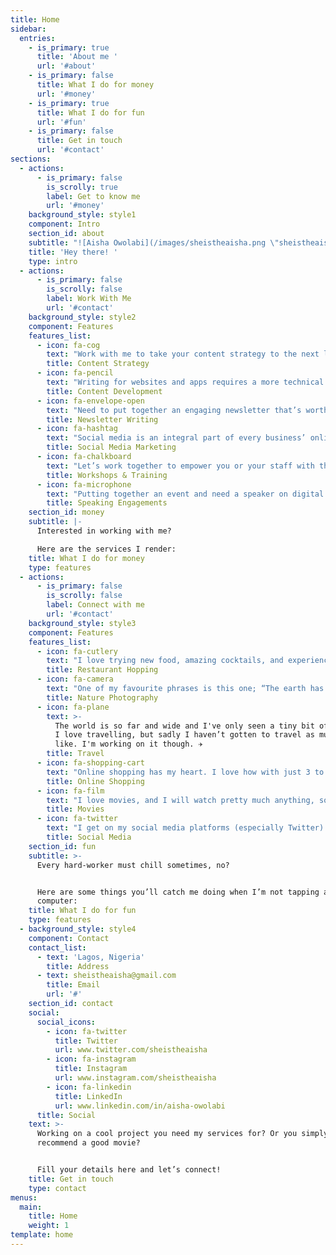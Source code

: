 ```yaml
---
title: Home
sidebar:
  entries:
    - is_primary: true
      title: 'About me '
      url: '#about'
    - is_primary: false
      title: What I do for money
      url: '#money'
    - is_primary: true
      title: What I do for fun
      url: '#fun'
    - is_primary: false
      title: Get in touch
      url: '#contact'
sections:
  - actions:
      - is_primary: false
        is_scrolly: true
        label: Get to know me
        url: '#money'
    background_style: style1
    component: Intro
    section_id: about
    subtitle: "![Aisha Owolabi](/images/sheistheaisha.png \"sheistheaisha\")\n\nWelcome to my website \U0001F601\n\nI'm Aisha Owolabi, a fun-loving Digital Content Marketer.\n\nI believe the art of storytelling is a magical tool, so I leverage it to help brands gain and sustain a profitable presence online. \n\nIn my 3+ years of experience sharing the good-news that is my work with agencies and businesses across various industries worldwide, I've had the opportunity to create magic with a number of remarkable brands. Some of them are: Webcoupers, Of A Kind Creatives (USA), Carbon (Paylater), She Leads Africa, and CK Digital. \n\nWhen I'm not brainstorming ideas for the next great piece of content, you'll catch me diving into my passions which are: tech, diversity & inclusion, gender equality, youth empowerment, personal development, leadership & volunteering."
    title: 'Hey there! '
    type: intro
  - actions:
      - is_primary: false
        is_scrolly: false
        label: Work With Me
        url: '#contact'
    background_style: style2
    component: Features
    features_list:
      - icon: fa-cog
        text: "Work with me to take your content strategy to the next level. I will leverage my copywriting, storytelling, analytics, and content delivery skills to develop compelling, world-class content strategies guaranteed to increase your ROI. \U0001F4C8"
        title: Content Strategy
      - icon: fa-pencil
        text: "Writing for websites and apps requires a more technical understanding of the product along with knowledge of basic website design, marketing, SEO, brand, and user psychology. It is a blend of art and science and that is what I provide to my clients. Let’s create magic. \U0001F4DD"
        title: Content Development
      - icon: fa-envelope-open
        text: "Need to put together an engaging newsletter that’s worth reading? Work with me to deliver relevant content to your audience periodically, and watch your subscriber list and open rates soar.  \U0001F4E8"
        title: Newsletter Writing
      - icon: fa-hashtag
        text: "Social media is an integral part of every business’ online presence. Engage me to create a relevant and engaging content calendar to help your brand meet and exceed all its social media marketing goals. \U0001F4F1"
        title: Social Media Marketing
      - icon: fa-chalkboard
        text: "Let’s work together to empower you or your staff with the skill sets needed to transform your products into profit and your services into sales. \U0001F469\U0001F3FE‍\U0001F3EB"
        title: Workshops & Training
      - icon: fa-microphone
        text: "Putting together an event and need a speaker on digital marketing? Reach out to me, and I’ll come by to share amazing digital nuggets with your audience. \U0001F3A4"
        title: Speaking Engagements
    section_id: money
    subtitle: |-
      Interested in working with me?

      Here are the services I render:
    title: What I do for money
    type: features
  - actions:
      - is_primary: false
        is_scrolly: false
        label: Connect with me
        url: '#contact'
    background_style: style3
    component: Features
    features_list:
      - icon: fa-cutlery
        text: "I love trying new food, amazing cocktails, and experiencing different restaurants. Sometimes, I find myself daydreaming about food. It's that serious.\U0001F379"
        title: Restaurant Hopping
      - icon: fa-camera
        text: "One of my favourite phrases is this one; “The earth has music for those who listen.” I love nature and documenting the beauty of it everywhere I go. \U0001F3DE"
        title: Nature Photography
      - icon: fa-plane
        text: >-
          The world is so far and wide and I've only seen a tiny bit of it all.
          I love travelling, but sadly I haven’t gotten to travel as much as I'd
          like. I'm working on it though. ✈️
        title: Travel
      - icon: fa-shopping-cart
        text: "Online shopping has my heart. I love how with just 3 to 10 taps, my order is placed and on the way to me. My favourite app for shopping right now is ASOS. \U0001F6CD"
        title: Online Shopping
      - icon: fa-film
        text: "I love movies, and I will watch pretty much anything, so far it interests me at first sight. However, I don’t like watching series. If it’s not Stranger Things or Brooklyn 99, forget it. \U0001F3AC"
        title: Movies
      - icon: fa-twitter
        text: "I get on my social media platforms (especially Twitter) to relax and catch up on what’s going on in the world around me. I love how I can learn from and inform people in one place. \U0001F4F1"
        title: Social Media
    section_id: fun
    subtitle: >-
      Every hard-worker must chill sometimes, no?


      Here are some things you’ll catch me doing when I’m not tapping away on my
      computer:
    title: What I do for fun
    type: features
  - background_style: style4
    component: Contact
    contact_list:
      - text: 'Lagos, Nigeria'
        title: Address
      - text: sheistheaisha@gmail.com
        title: Email
        url: '#'
    section_id: contact
    social:
      social_icons:
        - icon: fa-twitter
          title: Twitter
          url: www.twitter.com/sheistheaisha
        - icon: fa-instagram
          title: Instagram
          url: www.instagram.com/sheistheaisha
        - icon: fa-linkedin
          title: LinkedIn
          url: www.linkedin.com/in/aisha-owolabi
      title: Social
    text: >-
      Working on a cool project you need my services for? Or you simply want to
      recommend a good movie?


      Fill your details here and let’s connect!
    title: Get in touch
    type: contact
menus:
  main:
    title: Home
    weight: 1
template: home
---
```


